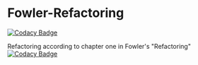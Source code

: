 # Fowler-Refactoring

[![Codacy Badge](https://api.codacy.com/project/badge/Grade/2d2130bee51345ccad75c343e46aff43)](https://app.codacy.com/gh/schmida736/SE-Refactoring?utm_source=github.com&utm_medium=referral&utm_content=schmida736/SE-Refactoring&utm_campaign=Badge_Grade_Settings)

Refactoring according to chapter one in Fowler's "Refactoring"
[![Codacy Badge](https://app.codacy.com/project/badge/Grade/8bada307398243d2a124e85ac017ed4b)](https://www.codacy.com/gh/schmida736/SE-Refactoring/dashboard?utm_source=github.com&amp;utm_medium=referral&amp;utm_content=schmida736/SE-Refactoring&amp;utm_campaign=Badge_Grade)
